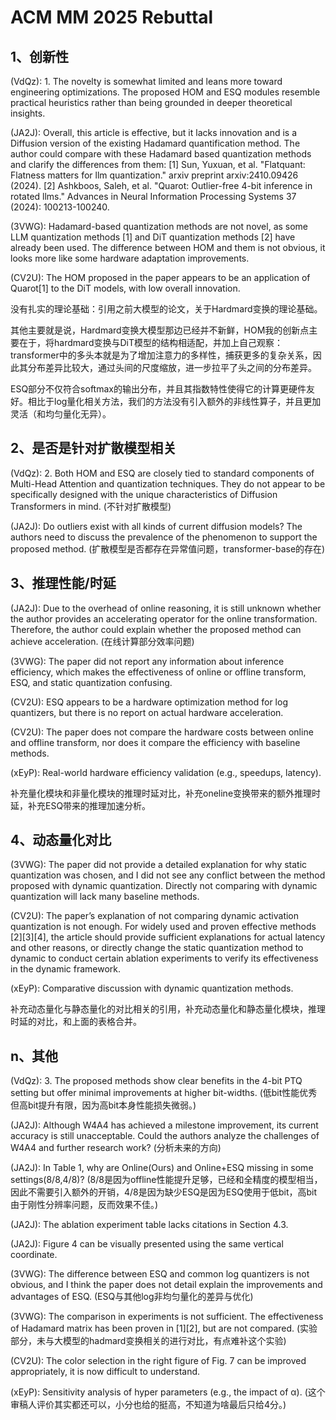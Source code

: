 # ACM MM 2025 Rebuttal

## 1、创新性

(VdQz): 1. The novelty is somewhat limited and leans more toward engineering optimizations. The proposed HOM and ESQ modules resemble practical heuristics rather than being grounded in deeper theoretical insights. 

(JA2J): Overall, this article is effective, but it lacks innovation and is a Diffusion version of the existing Hadamard quantification method. The author could compare with these Hadamard based quantization methods and clarify the differences from them: [1] Sun, Yuxuan, et al. "Flatquant: Flatness matters for llm quantization." arxiv preprint arxiv:2410.09426 (2024). [2] Ashkboos, Saleh, et al. "Quarot: Outlier-free 4-bit inference in rotated llms." Advances in Neural Information Processing Systems 37 (2024): 100213-100240.

(3VWG): Hadamard-based quantization methods are not novel, as some LLM quantization methods [1] and DiT quantization methods [2] have already been used. The difference between HOM and them is not obvious, it looks more like some hardware adaptation improvements.

(CV2U): The HOM proposed in the paper appears to be an application of Quarot[1] to the DiT models, with low overall innovation.

没有扎实的理论基础：引用之前大模型的论文，关于Hardmard变换的理论基础。

其他主要就是说，Hardmard变换大模型那边已经并不新鲜，HOM我的创新点主要在于，将hardmard变换与DiT模型的结构相适配，并加上自己观察：transformer中的多头本就是为了增加注意力的多样性，捕获更多的复杂关系，因此其分布差异比较大，通过头间的尺度缩放，进一步拉平了头之间的分布差异。

ESQ部分不仅符合softmax的输出分布，并且其指数特性使得它的计算更硬件友好。相比于log量化相关方法，我们的方法没有引入额外的非线性算子，并且更加灵活（和均匀量化无异）。

## 2、是否是针对扩散模型相关

(VdQz): 2. Both HOM and ESQ are closely tied to standard components of Multi-Head Attention and quantization techniques. They do not appear to be specifically designed with the unique characteristics of Diffusion Transformers in mind. (不针对扩散模型)

(JA2J): Do outliers exist with all kinds of current diffusion models? The authors need to discuss the prevalence of the phenomenon to support the proposed method. (扩散模型是否都存在异常值问题，transformer-base的存在)

## 3、推理性能/时延

(JA2J): Due to the overhead of online reasoning, it is still unknown whether the author provides an accelerating operator for the online transformation. Therefore, the author could explain whether the proposed method can achieve acceleration. (在线计算部分效率问题)

(3VWG): The paper did not report any information about inference efficiency, which makes the effectiveness of online or offline transform, ESQ, and static quantization confusing.

(CV2U): ESQ appears to be a hardware optimization method for log quantizers, but there is no report on actual hardware acceleration.

(CV2U): The paper does not compare the hardware costs between online and offline transform, nor does it compare the efficiency with baseline methods.

(xEyP): Real-world hardware efficiency validation (e.g., speedups, latency).

补充量化模块和非量化模块的推理时延对比，补充oneline变换带来的额外推理时延，补充ESQ带来的推理加速分析。

## 4、动态量化对比

(3VWG): The paper did not provide a detailed explanation for why static quantization was chosen, and I did not see any conflict between the method proposed with dynamic quantization. Directly not comparing with dynamic quantization will lack many baseline methods.

(CV2U): The paper’s explanation of not comparing dynamic activation quantization is not enough. For widely used and proven effective methods [2][3][4], the article should provide sufficient explanations for actual latency and other reasons, or directly change the static quantization method to dynamic to conduct certain ablation experiments to verify its effectiveness in the dynamic framework.

(xEyP): Comparative discussion with dynamic quantization methods.

补充动态量化与静态量化的对比相关的引用，补充动态量化和静态量化模块，推理时延的对比，和上面的表格合并。

## n、其他

(VdQz): 3. The proposed methods show clear benefits in the 4-bit PTQ setting but offer minimal improvements at higher bit-widths. (低bit性能优秀但高bit提升有限，因为高bit本身性能损失微弱。)

(JA2J): Although W4A4 has achieved a milestone improvement, its current accuracy is still unacceptable. Could the authors analyze the challenges of W4A4 and further research work? (分析未来的方向)

(JA2J): In Table 1, why are Online(Ours) and Online+ESQ missing in some settings(8/8,4/8)? (8/8是因为offline性能提升足够，已经和全精度的模型相当，因此不需要引入额外的开销，4/8是因为缺少ESQ是因为ESQ使用于低bit，高bit由于刚性分辨率问题，反而效果不佳。)

(JA2J): The ablation experiment table lacks citations in Section 4.3.

(JA2J): Figure 4 can be visually presented using the same vertical coordinate. 

(3VWG): The difference between ESQ and common log quantizers is not obvious, and I think the paper does not detail explain the improvements and advantages of ESQ. (ESQ与其他log非均匀量化的差异与优化)

(3VWG): The comparison in experiments is not sufficient. The effectiveness of Hadamard matrix has been proven in [1][2], but are not compared. (实验部分，未与大模型的hadmard变换相关的进行对比，有点难补这个实验)

(CV2U): The color selection in the right figure of Fig. 7 can be improved appropriately, it is now difficult to understand.

(xEyP): Sensitivity analysis of hyper parameters (e.g., the impact of α). (这个审稿人评价其实都还可以，小分也给的挺高，不知道为啥最后只给4分。)

